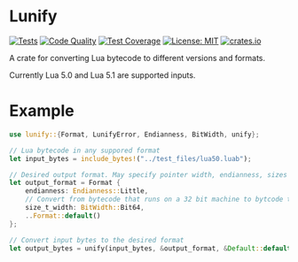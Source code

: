 # Lunify

[![Tests](https://github.com/ve5li/lunify/workflows/Tests/badge.svg)](https://github.com/ve5li/lunify/actions?query=workflow%3ATests)
[![Code Quality](https://github.com/ve5li/lunify/workflows/Code%20Quality/badge.svg)](https://github.com/ve5li/lunify/actions?query=workflow%3ACode+Quality)
[![Test Coverage](https://raw.githubusercontent.com/gist/vE5li/173a7aa9ac7d5e82e238048e06aa99c2/raw/lunify-coverage-badge.svg)](https://github.com/ve5li/lunify/actions?query=workflow%3ATests)
[![License: MIT](https://img.shields.io/badge/License-MIT-green.svg)](https://opensource.org/licenses/MIT)
[![crates.io](https://img.shields.io/crates/v/lunify.svg)](https://crates.io/crates/lunify)

A crate for converting Lua bytecode to different versions and formats.

Currently Lua 5.0 and Lua 5.1 are supported inputs.

# Example

```rust
use lunify::{Format, LunifyError, Endianness, BitWidth, unify};

// Lua bytecode in any suppored format
let input_bytes = include_bytes!("../test_files/lua50.luab");

// Desired output format. May specify pointer width, endianness, sizes of datatypes, ...
let output_format = Format {
    endianness: Endianness::Little,
    // Convert from bytecode that runs on a 32 bit machine to bytcode that runs on a 64 bit machine
    size_t_width: BitWidth::Bit64,
    ..Format::default()
};

// Convert input bytes to the desired format
let output_bytes = unify(input_bytes, &output_format, &Default::default());
```
